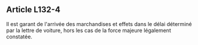 Article L132-4
----
Il est garant de l'arrivée des marchandises et effets dans le délai déterminé
par la lettre de voiture, hors les cas de la force majeure légalement constatée.
